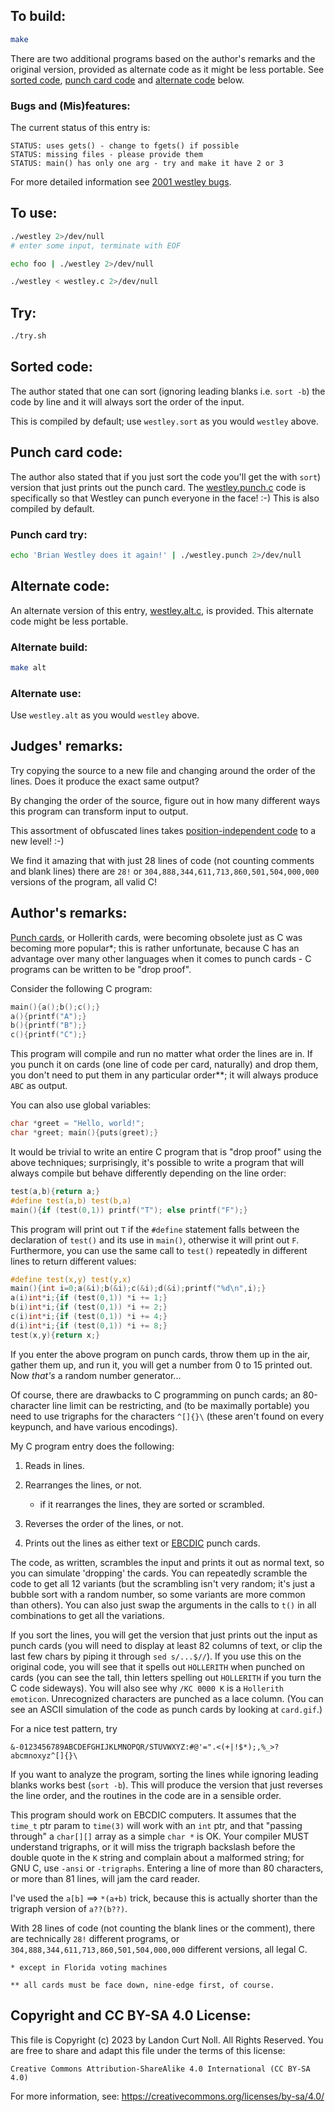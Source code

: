 ## To build:

```sh
make
```

There are two additional programs based on the author's remarks and the original
version, provided as alternate code as it might be less portable. See [sorted
code](#sorted-code), [punch card code](#punch-card-code) and [alternate
code](#alternate-code) below.


### Bugs and (Mis)features:

The current status of this entry is:

```
STATUS: uses gets() - change to fgets() if possible
STATUS: missing files - please provide them
STATUS: main() has only one arg - try and make it have 2 or 3
```

For more detailed information see [2001 westley bugs](../../bugs.html#2001_westley).


## To use:

```sh
./westley 2>/dev/null
# enter some input, terminate with EOF

echo foo | ./westley 2>/dev/null

./westley < westley.c 2>/dev/null
```


## Try:

```sh
./try.sh
```


## Sorted code:

The author stated that one can sort (ignoring leading blanks i.e. `sort -b`) the
code by line and it will always sort the order of the input.

This is compiled by default; use `westley.sort` as you would `westley` above.


## Punch card code:

The author also stated that if you just sort the code you'll get the with
`sort`) version that just prints out the punch card. The
[westley.punch.c](westley.punch.c) code is specifically so that Westley can punch
everyone in the face! :-) This is also compiled by default.


### Punch card try:

```sh
echo 'Brian Westley does it again!' | ./westley.punch 2>/dev/null
```


## Alternate code:

An alternate version of this entry, [westley.alt.c](westley.alt.c), is provided.
This alternate code might be less portable.


### Alternate build:

```sh
make alt
```


### Alternate use:

Use `westley.alt` as you would `westley` above.


## Judges' remarks:

Try copying the source to a new file and changing around the
order of the lines.  Does it produce the exact same output?

By changing the order of the source, figure out in how many different
ways this program can transform input to output.

This assortment of obfuscated lines takes [position-independent
code](https://en.wikipedia.org/wiki/Position-independent_code) to a new level! :-)

We find it amazing that with just 28 lines of code (not counting comments and
blank lines) there are `28!` or `304,888,344,611,713,860,501,504,000,000`
versions of the program, all valid C!


## Author's remarks:

[Punch cards](https://en.wikipedia.org/wiki/Punched_card), or Hollerith cards,
were becoming obsolete just as C was becoming more popular\*; this is rather
unfortunate, because C has an advantage over many other languages when it comes
to punch cards - C programs can be written to be "drop proof".

Consider the following C program:

```c
main(){a();b();c();}
a(){printf("A");}
b(){printf("B");}
c(){printf("C");}
```

This program will compile and run no matter what order the
lines are in.  If you punch it on cards (one line of code per
card, naturally) and drop them, you don't need to put them in
any particular order\*\*; it will always produce `ABC` as output.

You can also use global variables:

```c
char *greet = "Hello, world!";
char *greet; main(){puts(greet);}
```

It would be trivial to write an entire C program that is
"drop proof" using the above techniques; surprisingly, it's
possible to write a program that will always compile but
behave differently depending on the line order:

```c
test(a,b){return a;}
#define test(a,b) test(b,a)
main(){if (test(0,1)) printf("T"); else printf("F");}
```

This program will print out `T` if the `#define` statement
falls between the declaration of `test()` and its use in
`main()`, otherwise it will print out `F`.  Furthermore,
you can use the same call to `test()` repeatedly in
different lines to return different values:

```c
#define test(x,y) test(y,x)
main(){int i=0;a(&i);b(&i);c(&i);d(&i);printf("%d\n",i);}
a(i)int*i;{if (test(0,1)) *i += 1;}
b(i)int*i;{if (test(0,1)) *i += 2;}
c(i)int*i;{if (test(0,1)) *i += 4;}
d(i)int*i;{if (test(0,1)) *i += 8;}
test(x,y){return x;}
```

If you enter the above program on punch cards, throw them
up in the air, gather them up, and run it, you will get
a number from 0 to 15 printed out.  Now *that's* a random
number generator...

Of course, there are drawbacks to C programming on punch
cards; an 80-character line limit can be restricting, and
(to be maximally portable) you need to use trigraphs for
the characters `^[]{}\` (these aren't found on every
keypunch, and have various encodings).

My C program entry does the following:

1. Reads in lines.

2. Rearranges the lines, or not.
    - if it rearranges the lines, they are sorted or scrambled.

3. Reverses the order of the lines, or not.

4. Prints out the lines as either text or
[EBCDIC](https://en.wikipedia.org/wiki/EBCDIC) punch cards.

The code, as written, scrambles the input and prints it out
as normal text, so you can simulate 'dropping' the cards.
You can repeatedly scramble the code to get all 12 variants
(but the scrambling isn't very random; it's just a bubble
sort with a random number, so some variants are more common
than others).  You can also just swap the arguments in the
calls to `t()` in all combinations to get all the variations.

If you sort the lines, you will get the version that just
prints out the input as punch cards (you will need to display
at least 82 columns of text, or clip the last few chars by
piping it through `sed s/...$//`).  If you use this on the
original code, you will see that it spells out `HOLLERITH`
when punched on cards (you can see the tall, thin letters
spelling out `HOLLERITH` if you turn the C code sideways).
You will also see why `/KC 0000 K` is a `Hollerith emoticon`.
Unrecognized characters are punched as a lace column.
(You can see an ASCII simulation of the code as punch cards
by looking at `card.gif`.)

For a nice test pattern, try

```
&-0123456789ABCDEFGHIJKLMNOPQR/STUVWXYZ:#@'=".<(+|!$*);,%_>?abcmnoxyz^[]{}\
```

If you want to analyze the program, sorting the lines while
ignoring leading blanks works best (`sort -b`).  This will
produce the version that just reverses the line order, and
the routines in the code are in a sensible order.

This program should work on EBCDIC computers.  It assumes
that the `time_t` ptr param to `time(3)` will work with an `int`
ptr, and that "passing through" a `char[][]` array as a simple
`char *` is OK.  Your compiler MUST understand trigraphs, or it
will miss the trigraph backslash before the double quote in
the `K` string and complain about a malformed string; for GNU
C, use `-ansi` or `-trigraphs`.  Entering a line of more than 80
characters, or more than 81 lines, will jam the card reader.

I've used the `a[b]` ==> `*(a+b)` trick, because this is
actually shorter than the trigraph version of `a??(b??)`.

With 28 lines of code (not counting the blank lines or the
comment), there are technically `28!` different programs, or
`304,888,344,611,713,860,501,504,000,000` different versions,
all legal C.

```
* except in Florida voting machines

** all cards must be face down, nine-edge first, of course.
```


## Copyright and CC BY-SA 4.0 License:

This file is Copyright (c) 2023 by Landon Curt Noll.  All Rights Reserved.
You are free to share and adapt this file under the terms of this license:

    Creative Commons Attribution-ShareAlike 4.0 International (CC BY-SA 4.0)

For more information, see: https://creativecommons.org/licenses/by-sa/4.0/
